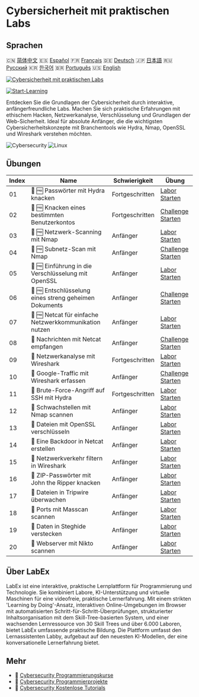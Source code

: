 # Cybersicherheit mit praktischen Labs

## Sprachen

🇨🇳 [简体中文](README_zh.md) 🇪🇸 [Español](README_es.md) 🇫🇷 [Français](README_fr.md) 🇩🇪 [Deutsch](README_de.md) 🇯🇵 [日本語](README_ja.md) 🇷🇺 [Русский](README_ru.md) 🇰🇷 [한국어](README_ko.md) 🇧🇷 [Português](README_pt.md) 🇺🇸 [English](README.md) 

[![Cybersicherheit mit praktischen Labs](https://cover-creator.labex.io/cybersecurity-labs-for-beginners.png?lang=de)](https://labex.io/de/courses/cybersecurity-labs-for-beginners)

[![Start-Learning](https://img.shields.io/badge/Start-Learning-whitesmoke?style=for-the-badge)](https://labex.io/de/courses/cybersecurity-labs-for-beginners)

Entdecken Sie die Grundlagen der Cybersicherheit durch interaktive, anfängerfreundliche Labs. Machen Sie sich praktische Erfahrungen mit ethischem Hacken, Netzwerkanalyse, Verschlüsselung und Grundlagen der Web-Sicherheit. Ideal für absolute Anfänger, die die wichtigsten Cybersicherheitskonzepte mit Branchentools wie Hydra, Nmap, OpenSSL und Wireshark verstehen möchten.

![Cybersecurity](https://img.shields.io/badge/Cybersecurity-whitesmoke?style=for-the-badge&logo=cybersecurity)
![Linux](https://img.shields.io/badge/Linux-whitesmoke?style=for-the-badge&logo=linux)


## Übungen

|   Index | Name                                                   | Schwierigkeit   | Übung                                                                                                                                |
|---------|--------------------------------------------------------|-----------------|--------------------------------------------------------------------------------------------------------------------------------------|
|      01 | 📖 🆓 Passwörter mit Hydra knacken                     | Fortgeschritten | <a target='_blank' href='https://labex.io/de/tutorials/linux-using-hydra-to-crack-passwords-415960'>Labor Starten</a>                |
|      02 | 🎯 🆓 Knacken eines bestimmten Benutzerkontos          | Fortgeschritten | <a target='_blank' href='https://labex.io/de/tutorials/linux-cracking-a-specific-user-account-415951'>Challenge Starten</a>          |
|      03 | 📖 🆓 Netzwerk-Scanning mit Nmap                       | Anfänger        | <a target='_blank' href='https://labex.io/de/tutorials/nmap-network-scanning-with-nmap-415959'>Labor Starten</a>                     |
|      04 | 🎯 🆓 Subnetz-Scan mit Nmap                            | Anfänger        | <a target='_blank' href='https://labex.io/de/tutorials/nmap-scanning-subnet-with-nmap-415954'>Challenge Starten</a>                  |
|      05 | 📖 🆓 Einführung in die Verschlüsselung mit OpenSSL    | Anfänger        | <a target='_blank' href='https://labex.io/de/tutorials/linux-introduction-to-encryption-with-openssl-415957'>Labor Starten</a>       |
|      06 | 🎯 🆓 Entschlüsselung eines streng geheimen Dokuments  | Anfänger        | <a target='_blank' href='https://labex.io/de/tutorials/linux-decrypting-top-secret-document-415952'>Challenge Starten</a>            |
|      07 | 📖 🆓 Netcat für einfache Netzwerkkommunikation nutzen | Anfänger        | <a target='_blank' href='https://labex.io/de/tutorials/linux-using-netcat-for-simple-network-communication-415961'>Labor Starten</a> |
|      08 | 🎯  Nachrichten mit Netcat empfangen                   | Anfänger        | <a target='_blank' href='https://labex.io/de/tutorials/linux-receive-messages-using-netcat-415953'>Challenge Starten</a>             |
|      09 | 📖  Netzwerkanalyse mit Wireshark                      | Fortgeschritten | <a target='_blank' href='https://labex.io/de/tutorials/wireshark-network-analysis-with-wireshark-415958'>Labor Starten</a>           |
|      10 | 🎯  Google-Traffic mit Wireshark erfassen              | Anfänger        | <a target='_blank' href='https://labex.io/de/tutorials/wireshark-capture-google-traffic-with-wireshark-415948'>Challenge Starten</a> |
|      11 | 📖  Brute-Force-Angriff auf SSH mit Hydra              | Fortgeschritten | <a target='_blank' href='https://labex.io/de/tutorials/hydra-brute-force-ssh-in-hydra-549926'>Labor Starten</a>                      |
|      12 | 📖  Schwachstellen mit Nmap scannen                    | Anfänger        | <a target='_blank' href='https://labex.io/de/tutorials/nmap-scan-vulnerabilities-in-nmap-549947'>Labor Starten</a>                   |
|      13 | 📖  Dateien mit OpenSSL verschlüsseln                  | Anfänger        | <a target='_blank' href='https://labex.io/de/tutorials/linux-encrypt-files-in-openssl-549935'>Labor Starten</a>                      |
|      14 | 📖  Eine Backdoor in Netcat erstellen                  | Anfänger        | <a target='_blank' href='https://labex.io/de/tutorials/linux-build-a-backdoor-in-netcat-549927'>Labor Starten</a>                    |
|      15 | 📖  Netzwerkverkehr filtern in Wireshark               | Anfänger        | <a target='_blank' href='https://labex.io/de/tutorials/wireshark-filter-traffic-in-wireshark-549939'>Labor Starten</a>               |
|      16 | 📖  ZIP-Passwörter mit John the Ripper knacken         | Anfänger        | <a target='_blank' href='https://labex.io/de/tutorials/hydra-crack-zip-passwords-in-john-the-ripper-549930'>Labor Starten</a>        |
|      17 | 📖  Dateien in Tripwire überwachen                     | Anfänger        | <a target='_blank' href='https://labex.io/de/tutorials/linux-monitor-files-in-tripwire-549943'>Labor Starten</a>                     |
|      18 | 📖  Ports mit Masscan scannen                          | Anfänger        | <a target='_blank' href='https://labex.io/de/tutorials/nmap-scan-ports-with-masscan-549946'>Labor Starten</a>                        |
|      19 | 📖  Daten in Steghide verstecken                       | Anfänger        | <a target='_blank' href='https://labex.io/de/tutorials/linux-hide-data-in-steghide-549941'>Labor Starten</a>                         |
|      20 | 📖  Webserver mit Nikto scannen                        | Anfänger        | <a target='_blank' href='https://labex.io/de/tutorials/nmap-scan-web-servers-in-nikto-549948'>Labor Starten</a>                      |

## Über LabEx

LabEx ist eine interaktive, praktische Lernplattform für Programmierung und Technologie. Sie kombiniert Labore, KI-Unterstützung und virtuelle Maschinen für eine videofreie, praktische Lernerfahrung. Mit einem strikten 'Learning by Doing'-Ansatz, interaktiven Online-Umgebungen im Browser mit automatisierten Schritt-für-Schritt-Überprüfungen, strukturierter Inhaltsorganisation mit dem Skill-Tree-basierten System, und einer wachsenden Lernressource von 30 Skill Trees und über 6.000 Laboren, bietet LabEx umfassende praktische Bildung. Die Plattform umfasst den Lernassistenten Labby, aufgebaut auf den neuesten KI-Modellen, der eine konversationelle Lernerfahrung bietet.

## Mehr

- 🔗 [Cybersecurity Programmierungskurse](https://github.com/labex-labs/awesome-programming-courses)
- 🔗 [Cybersecurity Programmierprojekte](https://github.com/labex-labs/awesome-programming-projects)
- 🔗 [Cybersecurity Kostenlose Tutorials](https://github.com/labex-labs/cybersecurity-free-tutorials)


